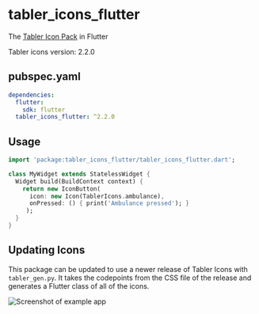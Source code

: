 # tabler_icons_flutter

The [Tabler Icon Pack](https://github.com/tabler/tabler-icons) in Flutter

Tabler icons version: 2.2.0

## pubspec.yaml
```yml
dependencies:
  flutter:
    sdk: flutter
  tabler_icons_flutter: ^2.2.0
```

## Usage
```Dart
import 'package:tabler_icons_flutter/tabler_icons_flutter.dart';

class MyWidget extends StatelessWidget {
  Widget build(BuildContext context) {
    return new IconButton(
      icon: new Icon(TablerIcons.ambulance),
      onPressed: () { print('Ambulance pressed'); }
     );
  }
}
```

## Updating Icons

This package can be updated to use a newer release of Tabler Icons with `tabler_gen.py`. It takes the codepoints from the CSS file of the release and generates a Flutter class of all of the icons.

![Screenshot of example app](https://github.com/DashBrains/tabler_icons_flutter/raw/master/.github/screenshot.png)
